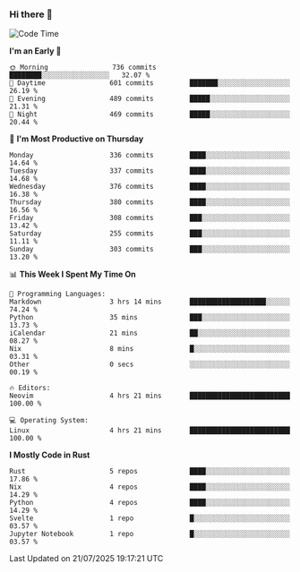 ### Hi there 👋
<!--START_SECTION:waka-->
![Code Time](http://img.shields.io/badge/Code%20Time-718%20hrs%2051%20mins-blue)

**I'm an Early 🐤** 

```text
🌞 Morning                736 commits         ████████░░░░░░░░░░░░░░░░░   32.07 % 
🌆 Daytime                601 commits         ███████░░░░░░░░░░░░░░░░░░   26.19 % 
🌃 Evening                489 commits         █████░░░░░░░░░░░░░░░░░░░░   21.31 % 
🌙 Night                  469 commits         █████░░░░░░░░░░░░░░░░░░░░   20.44 % 
```
📅 **I'm Most Productive on Thursday** 

```text
Monday                   336 commits         ████░░░░░░░░░░░░░░░░░░░░░   14.64 % 
Tuesday                  337 commits         ████░░░░░░░░░░░░░░░░░░░░░   14.68 % 
Wednesday                376 commits         ████░░░░░░░░░░░░░░░░░░░░░   16.38 % 
Thursday                 380 commits         ████░░░░░░░░░░░░░░░░░░░░░   16.56 % 
Friday                   308 commits         ███░░░░░░░░░░░░░░░░░░░░░░   13.42 % 
Saturday                 255 commits         ███░░░░░░░░░░░░░░░░░░░░░░   11.11 % 
Sunday                   303 commits         ███░░░░░░░░░░░░░░░░░░░░░░   13.20 % 
```


📊 **This Week I Spent My Time On** 

```text
💬 Programming Languages: 
Markdown                 3 hrs 14 mins       ███████████████████░░░░░░   74.24 % 
Python                   35 mins             ███░░░░░░░░░░░░░░░░░░░░░░   13.73 % 
iCalendar                21 mins             ██░░░░░░░░░░░░░░░░░░░░░░░   08.27 % 
Nix                      8 mins              █░░░░░░░░░░░░░░░░░░░░░░░░   03.31 % 
Other                    0 secs              ░░░░░░░░░░░░░░░░░░░░░░░░░   00.19 % 

🔥 Editors: 
Neovim                   4 hrs 21 mins       █████████████████████████   100.00 % 

💻 Operating System: 
Linux                    4 hrs 21 mins       █████████████████████████   100.00 % 
```

**I Mostly Code in Rust** 

```text
Rust                     5 repos             ████░░░░░░░░░░░░░░░░░░░░░   17.86 % 
Nix                      4 repos             ████░░░░░░░░░░░░░░░░░░░░░   14.29 % 
Python                   4 repos             ████░░░░░░░░░░░░░░░░░░░░░   14.29 % 
Svelte                   1 repo              █░░░░░░░░░░░░░░░░░░░░░░░░   03.57 % 
Jupyter Notebook         1 repo              █░░░░░░░░░░░░░░░░░░░░░░░░   03.57 % 
```




 Last Updated on 21/07/2025 19:17:21 UTC
<!--END_SECTION:waka-->

<!--
**YoganshSharma/YoganshSharma** is a ✨ _special_ ✨ repository because its `README.md` (this file) appears on your GitHub profile.

Here are some ideas to get you started:

- 🔭 I’m currently working on ...
- 🌱 I’m currently learning ...
- 👯 I’m looking to collaborate on ...
- 🤔 I’m looking for help with ...
- 💬 Ask me about ...
- 📫 How to reach me: ...
- 😄 Pronouns: ...
- ⚡ Fun fact: ...
-->
